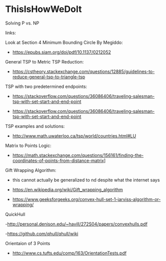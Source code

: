# ThisIsHowWeDoIt
Solving P vs. NP

links:

Look at Section 4 Minimum Bounding Circle By Megiddo: 

- https://epubs.siam.org/doi/pdf/10.1137/0212052


General TSP to Metric TSP Reduction:

- https://cstheory.stackexchange.com/questions/12885/guidelines-to-reduce-general-tsp-to-triangle-tsp


TSP with two predetermined endpoints:

- https://stackoverflow.com/questions/36086406/traveling-salesman-tsp-with-set-start-and-end-point

- https://stackoverflow.com/questions/36086406/traveling-salesman-tsp-with-set-start-and-end-point

TSP examples and solutions:

- http://www.math.uwaterloo.ca/tsp/world/countries.html#LU

Matrix to Points Logic:

- https://math.stackexchange.com/questions/156161/finding-the-coordinates-of-points-from-distance-matrix]


Gift Wrapping Algorithm:

- this cannot actually be generalized to nd despite what the internet says

- https://en.wikipedia.org/wiki/Gift_wrapping_algorithm

- https://www.geeksforgeeks.org/convex-hull-set-1-jarviss-algorithm-or-wrapping/

QuickHull

-http://personal.denison.edu/~havill/272S04/papers/convexhulls.pdf

-https://github.com/qhull/qhull/wiki

Orientaion of 3 Points
- http://www.cs.tufts.edu/comp/163/OrientationTests.pdf
